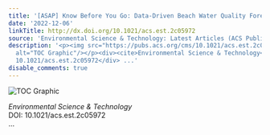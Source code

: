 ```yaml
---
title: '[ASAP] Know Before You Go: Data-Driven Beach Water Quality Forecasting'
date: '2022-12-06'
linkTitle: http://dx.doi.org/10.1021/acs.est.2c05972
source: 'Environmental Science & Technology: Latest Articles (ACS Publications)'
description: '<p><img src="https://pubs.acs.org/cms/10.1021/acs.est.2c05972/asset/images/medium/es2c05972_0003.gif"
  alt="TOC Graphic"/></p><div><cite>Environmental Science & Technology</cite></div><div>DOI:
  10.1021/acs.est.2c05972</div> ...'
disable_comments: true
---
```

<p><img src="https://pubs.acs.org/cms/10.1021/acs.est.2c05972/asset/images/medium/es2c05972_0003.gif" alt="TOC Graphic"/></p><div><cite>Environmental Science & Technology</cite></div><div>DOI: 10.1021/acs.est.2c05972</div> ...